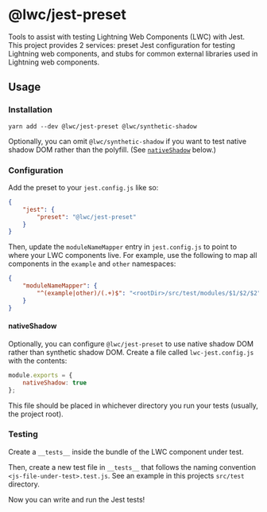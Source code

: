 # @lwc/jest-preset

Tools to assist with testing Lightning Web Components (LWC) with Jest. This project provides 2 services: preset Jest configuration for testing Lightning web components, and stubs for common external libraries used in Lightning web components.

## Usage

### Installation

```shell
yarn add --dev @lwc/jest-preset @lwc/synthetic-shadow
```

Optionally, you can omit `@lwc/synthetic-shadow` if you want to test native shadow DOM rather than the polyfill. (See [`nativeShadow`](#native-shadow) below.)

### Configuration

Add the preset to your `jest.config.js` like so:

 ```json
 {
     "jest": {
         "preset": "@lwc/jest-preset"
     }
 }
 ```

Then, update the `moduleNameMapper` entry in `jest.config.js` to point to where your LWC components live. For example, use the following to map all components in the `example` and `other` namespaces:

 ```json
 {
     "moduleNameMapper": {
         "^(example|other)/(.+)$": "<rootDir>/src/test/modules/$1/$2/$2"
     }
 }
 ```

#### nativeShadow

Optionally, you can configure `@lwc/jest-preset` to use native shadow DOM rather than synthetic shadow DOM. Create a file called `lwc-jest.config.js` with the contents:

```js
module.exports = {
    nativeShadow: true
};
```

This file should be placed in whichever directory you run your tests (usually, the project root).

### Testing

Create a `__tests__` inside the bundle of the LWC component under test.

Then, create a new test file in `__tests__` that follows the naming convention `<js-file-under-test>.test.js`. See an example in this projects `src/test` directory.

Now you can write and run the Jest tests!
